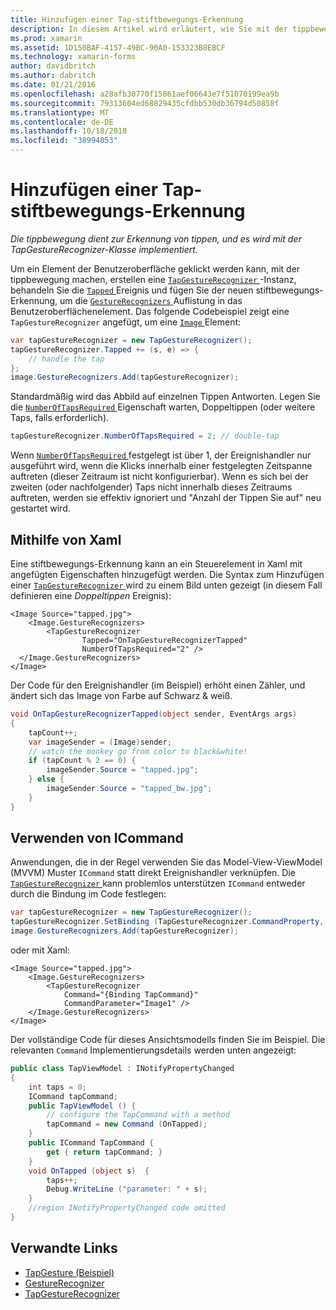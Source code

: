 ```yaml
---
title: Hinzufügen einer Tap-stiftbewegungs-Erkennung
description: In diesem Artikel wird erläutert, wie Sie mit der tippbewegung zur Erkennung von Tippen Sie in einer Xamarin.Forms-Anwendung. Tippen Sie auf Erkennung wird mit der TapGestureRecognizer-Klasse implementiert.
ms.prod: xamarin
ms.assetid: 1D150BAF-4157-49BC-90A0-153323B8EBCF
ms.technology: xamarin-forms
author: davidbritch
ms.author: dabritch
ms.date: 01/21/2016
ms.openlocfilehash: a28afb30770f15861aef06643e7f51070199ea9b
ms.sourcegitcommit: 79313604ed68829435cfdbb530db36794d50858f
ms.translationtype: MT
ms.contentlocale: de-DE
ms.lasthandoff: 10/18/2018
ms.locfileid: "38994853"
---
```

# <a name="adding-a-tap-gesture-recognizer"></a>Hinzufügen einer Tap-stiftbewegungs-Erkennung

_Die tippbewegung dient zur Erkennung von tippen, und es wird mit der TapGestureRecognizer-Klasse implementiert._

Um ein Element der Benutzeroberfläche geklickt werden kann, mit der tippbewegung machen, erstellen eine [ `TapGestureRecognizer` ](xref:Xamarin.Forms.TapGestureRecognizer) -Instanz, behandeln Sie die [ `Tapped` ](xref:Xamarin.Forms.TapGestureRecognizer.Tapped) Ereignis und fügen Sie der neuen stiftbewegungs-Erkennung, um die [ `GestureRecognizers` ](xref:Xamarin.Forms.View.GestureRecognizers) Auflistung in das Benutzeroberflächenelement. Das folgende Codebeispiel zeigt eine `TapGestureRecognizer` angefügt, um eine [ `Image` ](xref:Xamarin.Forms.Image) Element:

```csharp
var tapGestureRecognizer = new TapGestureRecognizer();
tapGestureRecognizer.Tapped += (s, e) => {
    // handle the tap
};
image.GestureRecognizers.Add(tapGestureRecognizer);
```

Standardmäßig wird das Abbild auf einzelnen Tippen Antworten. Legen Sie die [ `NumberOfTapsRequired` ](xref:Xamarin.Forms.TapGestureRecognizer.NumberOfTapsRequired) Eigenschaft warten, Doppeltippen (oder weitere Taps, falls erforderlich).

```csharp
tapGestureRecognizer.NumberOfTapsRequired = 2; // double-tap
```

Wenn [ `NumberOfTapsRequired` ](xref:Xamarin.Forms.TapGestureRecognizer.NumberOfTapsRequired) festgelegt ist über 1, der Ereignishandler nur ausgeführt wird, wenn die Klicks innerhalb einer festgelegten Zeitspanne auftreten (dieser Zeitraum ist nicht konfigurierbar). Wenn es sich bei der zweiten (oder nachfolgender) Taps nicht innerhalb dieses Zeitraums auftreten, werden sie effektiv ignoriert und "Anzahl der Tippen Sie auf" neu gestartet wird.

<a name="Using_Xaml" />

## <a name="using-xaml"></a>Mithilfe von Xaml

Eine stiftbewegungs-Erkennung kann an ein Steuerelement in Xaml mit angefügten Eigenschaften hinzugefügt werden. Die Syntax zum Hinzufügen einer [ `TapGestureRecognizer` ](xref:Xamarin.Forms.TapGestureRecognizer) wird zu einem Bild unten gezeigt (in diesem Fall definieren eine *Doppeltippen* Ereignis):

```xaml
<Image Source="tapped.jpg">
    <Image.GestureRecognizers>
        <TapGestureRecognizer
                Tapped="OnTapGestureRecognizerTapped"
                NumberOfTapsRequired="2" />
  </Image.GestureRecognizers>
</Image>
```

Der Code für den Ereignishandler (im Beispiel) erhöht einen Zähler, und ändert sich das Image von Farbe auf Schwarz &amp; weiß.

```csharp
void OnTapGestureRecognizerTapped(object sender, EventArgs args)
{
    tapCount++;
    var imageSender = (Image)sender;
    // watch the monkey go from color to black&white!
    if (tapCount % 2 == 0) {
        imageSender.Source = "tapped.jpg";
    } else {
        imageSender.Source = "tapped_bw.jpg";
    }
}
```

## <a name="using-icommand"></a>Verwenden von ICommand

Anwendungen, die in der Regel verwenden Sie das Model-View-ViewModel (MVVM) Muster `ICommand` statt direkt Ereignishandler verknüpfen. Die [ `TapGestureRecognizer` ](xref:Xamarin.Forms.TapGestureRecognizer) kann problemlos unterstützen `ICommand` entweder durch die Bindung im Code festlegen:

```csharp
var tapGestureRecognizer = new TapGestureRecognizer();
tapGestureRecognizer.SetBinding (TapGestureRecognizer.CommandProperty, "TapCommand");
image.GestureRecognizers.Add(tapGestureRecognizer);
```

oder mit Xaml:

```xaml
<Image Source="tapped.jpg">
    <Image.GestureRecognizers>
        <TapGestureRecognizer
            Command="{Binding TapCommand}"
            CommandParameter="Image1" />
    </Image.GestureRecognizers>
</Image>
```

Der vollständige Code für dieses Ansichtsmodells finden Sie im Beispiel. Die relevanten `Command` Implementierungsdetails werden unten angezeigt:

```csharp
public class TapViewModel : INotifyPropertyChanged
{
    int taps = 0;
    ICommand tapCommand;
    public TapViewModel () {
        // configure the TapCommand with a method
        tapCommand = new Command (OnTapped);
    }
    public ICommand TapCommand {
        get { return tapCommand; }
    }
    void OnTapped (object s)  {
        taps++;
        Debug.WriteLine ("parameter: " + s);
    }
    //region INotifyPropertyChanged code omitted
}
```


## <a name="related-links"></a>Verwandte Links

- [TapGesture (Beispiel)](https://developer.xamarin.com/samples/xamarin-forms/WorkingWithGestures/TapGesture/)
- [GestureRecognizer](xref:Xamarin.Forms.GestureRecognizer)
- [TapGestureRecognizer](xref:Xamarin.Forms.TapGestureRecognizer)
